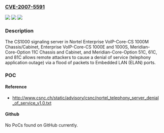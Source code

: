 ### [CVE-2007-5591](https://cve.mitre.org/cgi-bin/cvename.cgi?name=CVE-2007-5591)
![](https://img.shields.io/static/v1?label=Product&message=n%2Fa&color=blue)
![](https://img.shields.io/static/v1?label=Version&message=n%2Fa&color=blue)
![](https://img.shields.io/static/v1?label=Vulnerability&message=n%2Fa&color=brighgreen)

### Description

The CS1000 signaling server in Nortel Enterprise VoIP-Core-CS 1000M Chassis/Cabinet, Enterprise VoIP-Core-CS 1000E and 1000S, Meridian-Core-Option 11C Chassis and Cabinet, and Meridian-Core-Option 51C, 61C, and 81C allows remote attackers to cause a denial of service (telephony application outage) via a flood of packets to Embedded LAN (ELAN) ports.

### POC

#### Reference
- http://www.csnc.ch/static/advisory/csnc/nortel_telephony_server_denial_of_service_v1.0.txt

#### Github
No PoCs found on GitHub currently.

